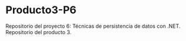 # Producto3-P6
Repositorio del proyecto 6: Técnicas de persistencia de datos con .NET. Repositorio del producto 3.
